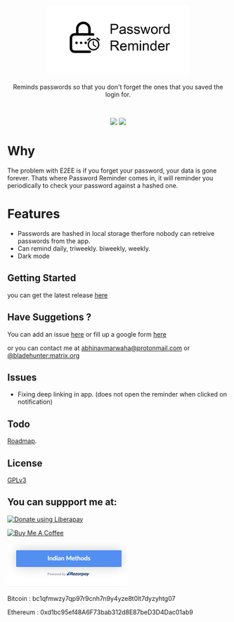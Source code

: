 <br>

<p align='center'>
<img height="158"  src="fastlane/metadata/android/en-US/images/featureGraphic.png"/>
</p>

<p align='center'>
Reminds passwords so that you don't forget the ones that you saved the login for.
</p>

<br>

<p align='center'>
    <img src="https://img.shields.io/github/license/abhinavmarwaha/passwordreminder"/>
    <img src="https://img.shields.io/github/v/release/abhinavmarwaha/passwordreminder?include_prereleases"/>
</p>

# Why

The problem with E2EE is if you forget your password, your data is gone forever. Thats where Password Reminder comes in, it will reminder you periodically to check your password against a hashed one.

# Features

* Passwords are hashed in local storage therfore nobody can retreive passwords from the app.
* Can remind daily, triweekly. biweekly, weekly.
* Dark mode

## Getting Started

you can get the latest release [here](https://github.com/abhinavmarwaha/passwordreminder/releases)

## Have Suggetions ?

You can add an issue [here](https://github.com/abhinavmarwaha/passwordreminder/issues) or fill up a google form [here](https://forms.gle/2Z9JiPAFSqsuu4zg6)

or you can contact me at abhinavmarwaha@protonmail.com or [@bladehunter:matrix.org](https://matrix.to/#/@bladehunter:matrix.org)

## Issues

* Fixing deep linking in app. (does not open the reminder when clicked on notification)

## Todo

[Roadmap](https://github.com/abhinavmarwaha/passwordreminder/projects/2).

## License

[GPLv3](https://www.gnu.org/licenses/gpl-3.0.en.html)

## You can suppport me at:

<noscript><a href="https://liberapay.com/abhinavmarwaha/donate"><img alt="Donate using Liberapay" src="https://liberapay.com/assets/widgets/donate.svg"></a></noscript><a href="https://www.buymeacoffee.com/abhinavmarwaha" target="_blank">
  
<img src="https://cdn.buymeacoffee.com/buttons/default-orange.png" alt="Buy Me A Coffee" height="41" width="174">

</a><a href="https://rzp.io/l/abhinavmarwaha"><img src="/assets/rzrpay.png" alt="Pay through Indian Methods"></img></a>

Bitcoin : bc1qfmwzy7qp97r9cnh7n9y4yze8t0lt7dyzyhtg07

Ethereum : 0xd1bc95ef48A6F73bab312d8E87beD3D4Dac01ab9
